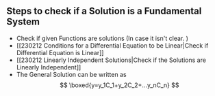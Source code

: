   
## Steps to check if a Solution is a Fundamental System 

- Check if given Functions are solutions (In case it isn't clear. )
- [[230212 Conditions for a Differential Equation to be Linear|Check if Differential Equation is Linear]]
- [[230212 Linearly Independent Solutions|Check if the Solutions are Linearly Independent]]
- The General Solution can be written as 
$$
\boxed{y=y_1C_1+y_2C_2+...y_nC_n}
$$



